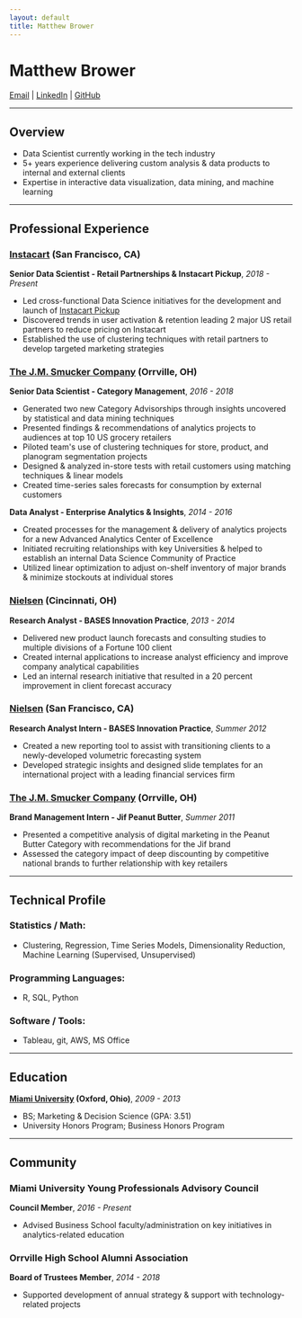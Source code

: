 ```yaml
---
layout: default
title: Matthew Brower
---
```

Matthew Brower
==================
<div id="webaddress">
<a href="mailto:matthew.a.brower@gmail.com">Email</a>
| <a href="https://www.linkedin.com/in/matthewabrower">LinkedIn</a>
| <a href="https://github.com/matthewbrower">GitHub</a>
</div>

---

## Overview
- Data Scientist currently working in the tech industry
- 5+ years experience delivering custom analysis & data products to internal and external clients
- Expertise in interactive data visualization, data mining, and machine learning

***

## Professional Experience

### [Instacart](https://www.instacart.com/) (San Francisco, CA)
__Senior Data Scientist - Retail Partnerships & Instacart Pickup__, _2018 - Present_
- Led cross-functional Data Science initiatives for the development and launch of [Instacart Pickup](https://www.engadget.com/2018/11/07/instacart-grocery-pickup-service/)
- Discovered trends in user activation & retention leading 2 major US retail partners to reduce pricing on Instacart
- Established the use of clustering techniques with retail partners to develop targeted marketing strategies 

### [The J.M. Smucker Company](https://www.jmsmucker.com/) (Orrville, OH)
__Senior Data Scientist - Category Management__, _2016 - 2018_
- Generated two new Category Advisorships through insights uncovered by statistical and data mining techniques
- Presented findings & recommendations of analytics projects to audiences at top 10 US grocery retailers
- Piloted team's use of clustering techniques for store, product, and planogram segmentation projects
- Designed & analyzed in-store tests with retail customers using matching techniques & linear models
- Created time-series sales forecasts for consumption by external customers

__Data Analyst - Enterprise Analytics & Insights__, _2014 - 2016_
- Created processes for the management & delivery of analytics projects for a new Advanced Analytics Center of Excellence
- Initiated recruiting relationships with key Universities & helped to establish an internal Data Science Community of Practice
- Utilized linear optimization to adjust on-shelf inventory of major brands & minimize stockouts at individual stores

### [Nielsen](https://www.nielsen.com/us/en.html) (Cincinnati, OH)
__Research Analyst - BASES Innovation Practice__, _2013 - 2014_

- Delivered new product launch forecasts and consulting studies to multiple divisions of a Fortune 100 client
- Created internal applications to increase analyst efficiency and improve company analytical capabilities
- Led an internal research initiative that resulted in a 20 percent improvement in client forecast accuracy

### [Nielsen](https://www.nielsen.com/us/en.html) (San Francisco, CA)
__Research Analyst Intern - BASES Innovation Practice__, _Summer 2012_

- Created a new reporting tool to assist with transitioning clients to a newly-developed volumetric forecasting system
- Developed strategic insights and designed slide templates for an international project with a leading financial services firm

### [The J.M. Smucker Company](https://www.jmsmucker.com/) (Orrville, OH)
__Brand Management Intern - Jif Peanut Butter__, _Summer 2011_

- Presented a competitive analysis of digital marketing in the Peanut Butter Category with recommendations for the Jif brand
- Assessed the category impact of deep discounting by competitive national brands to further relationship with key retailers

___

## Technical Profile

### Statistics / Math:
- Clustering, Regression, Time Series Models, Dimensionality Reduction, Machine Learning (Supervised, Unsupervised)

### Programming Languages:

- R, SQL, Python

### Software / Tools:

- Tableau, git, AWS, MS Office

___

## Education
__[Miami University](https://www.miami.miamioh.edu/) (Oxford, Ohio)__, _2009 - 2013_

- BS; Marketing & Decision Science (GPA: 3.51)
- University Honors Program; Business Honors Program

___

## Community

### Miami University Young Professionals Advisory Council
__Council Member__, _2016 - Present_

- Advised Business School faculty/administration on key initiatives in analytics-related education

### Orrville High School Alumni Association
__Board of Trustees Member__, _2014 - 2018_

- Supported development of annual strategy & support with technology-related projects

<!-- ### Footer

Last updated: January 2018 -->
